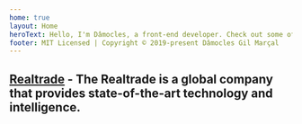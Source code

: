 ```yaml
---
home: true
layout: Home
heroText: Hello, I'm Dâmocles, a front-end developer. Check out some of my projects below.
footer: MIT Licensed | Copyright © 2019-present Dâmocles Gil Marçal
---
```


## [Realtrade](/work/realtrade/) - <span>The Realtrade is a global company that provides state-of-the-art technology and intelligence.</span>

